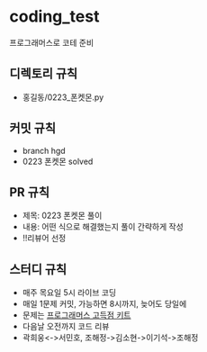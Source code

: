 # coding_test
프로그래머스로 코테 준비


## 디렉토리 규칙
- 홍길동/0223_폰켓몬.py


## 커밋 규칙
- branch hgd
- 0223 폰켓몬 solved


## PR 규칙
- 제목: 0223 폰켓몬 풀이
- 내용: 어떤 식으로 해결했는지 풀이 간략하게 작성
- !!리뷰어 선정


## 스터디 규칙
- 매주 목요일 5시 라이브 코딩
- 매일 1문제 커밋, 가능하면 8시까지, 늦어도 당일에
- 문제는 [프로그래머스 고득점 키트](https://school.programmers.co.kr/learn/challenges?tab=algorithm_practice_kit)
- 다음날 오전까지 코드 리뷰
- 곽희웅<->서민호, 조해정->김소현->이기석->조해정
